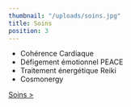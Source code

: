```yaml
---
thumbnail: "/uploads/soins.jpg"
title: Soins
position: 3
---
```


- Cohérence Cardiaque
- Défigement émotionnel PEACE
- Traitement énergétique Reiki
- Cosmonergy

[Soins >](/soins)

